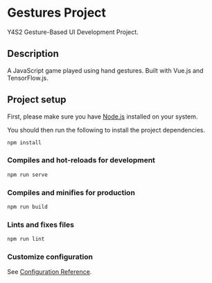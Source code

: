 # Gestures Project

Y4S2 Gesture-Based UI Development Project.

## Description

A JavaScript game played using hand gestures. Built with Vue.js and TensorFlow.js.

## Project setup

First, please make sure you have [Node.js](https://nodejs.org/en/) installed on your system.

You should then run the following to install the project dependencies.

```sh
npm install
```

### Compiles and hot-reloads for development

```sh
npm run serve
```

### Compiles and minifies for production

```sh
npm run build
```

### Lints and fixes files

```sh
npm run lint
```

### Customize configuration

See [Configuration Reference](https://cli.vuejs.org/config/).
